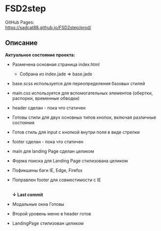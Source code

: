 # FSD2step

GitHub Pages:<br/>
https://sadcat88.github.io/FSD2step/prod/

## Описание

**Актуальное состояние проекта:**

- Размечена основная страница index.html
  - Собрана из index.jade => base.jade
- base.scss используется для переопределения базовых стилей
- main.css используется для вспомогательных элементов (обертки, распорки, временные обводки)
- header сделан - пока что статичен
- Готовы стили для двух основных типов кнопок, включая различные состояния
- Готов стиль для input с кнопкой внутри поля в виде стрелки
- footer сделан - пока что статичен
- main для landing Page сделан целиком
- Форма поиска для Landing Page стилизована целиком
- Пофикшены баги IE, Edge, Firefox
- Поправлен footer для совместимости с IE

  <br>**↓ Last commit**
- Модальные окна Готовы
- Второй уровень меню в header готов
- LandingPage стилизован целиком
